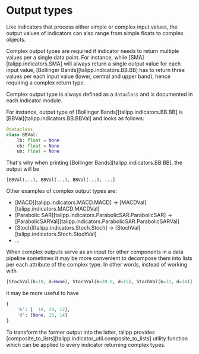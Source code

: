 # Output types

Like indicators that process either simple or complex input values, the output values of indicators can also range from simple floats to complex objects.

Complex output types are required if indicator needs to return multiple values per a single data point. For instance, while [SMA][talipp.indicators.SMA] will always return a single output value for each input value, [Bollinger Bands][talipp.indicators.BB.BB] has to return three values per each input value (lower, central and upper band), hence requiring a complex return type.

Complex output type is always defined as a `dataclass` and is documented in each indicator module.

For instance, output type of [Bollinger Bands][talipp.indicators.BB.BB] is [BBVal][talipp.indicators.BB.BBVal] and looks as follows:

```python
@dataclass
class BBVal:
    lb: float = None
    cb: float = None
    ub: float = None
```

That's why when printing [Bollinger Bands][talipp.indicators.BB.BB], the output will be

```commandline
[BBVal(...), BBVal(...), BBVal(...), ...]
```

Other examples of complex output types are:

* [MACD][talipp.indicators.MACD.MACD] -> [MACDVal][talipp.indicators.MACD.MACDVal]
* [Parabolic SAR][talipp.indicators.ParabolicSAR.ParabolicSAR] -> [ParabolicSARVal][talipp.indicators.ParabolicSAR.ParabolicSARVal]
* [Stoch][talipp.indicators.Stoch.Stoch] -> [StochVal][talipp.indicators.Stoch.StochVal]
* ...

When complex outputs serve as an input for other components in a data pipeline sometimes it may be more convenient to decompose them into lists per each attribute of the complex type. In other words, instead of working with

```python
[StochVal(k=10, d=None), StochVal(k=20.0, d=15), StochVal(k=12, d=14)]
```

it may be more useful to have

```python
{
    'k': [  10, 20, 12], 
    'd': [None, 15, 14]
}
```

To transform the former output into the latter, talipp provides [composite_to_lists][talipp.indicator_util.composite_to_lists] utility function which can be applied to every indicator returning complex types.

